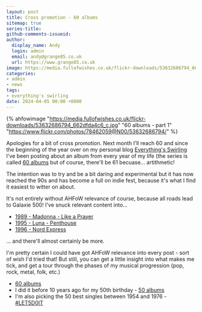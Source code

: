 ```yaml
---
layout: post
title: Cross promotion - 60 albums
sitemap: true
series-title:
github-comments-issueid:
author:
  display_name: Andy
  login: admin
  email: andy@grange85.co.uk
  url: https://www.grange85.co.uk
image: https://media.fullofwishes.co.uk/flickr-downloads/53632686794_662dfda4c6_c.jpg
categories:
- admin
- news
tags:
- everything's swirling
date: 2024-04-05 00:00 +0000
---
```

{% ahfowimage "https://media.fullofwishes.co.uk/flickr-downloads/53632686794_662dfda4c6_c.jpg" "60 albums - part 1" "https://www.flickr.com/photos/78462059@N00/53632686794/" %}

Apologies for a bit of cross promotion. Next month I'll reach 60 and since the beginning of the year over on my personal blog [Everything's Swirling](https://www.grange85.co.uk/swirling) I've been posting about an album from every year of my life (the series is called [60 albums](https://www.grange85.co.uk/swirling/category/60-albums) but of course, there'll be 61 becuase... artithmetic!

The intention was to try and be a bit daring and experimental but it has now reached the 90s and has become a full on indie fest, because it's what I find it easiest to witter on about.

It's not entirely without AHFoW relevance of course, because all roads lead to Galaxie 500! I've snuck relevant content into...

- [1989 - Madonna - Like a Prayer](https://www.grange85.co.uk/swirling/2024/03/13/60-albums-1989-madonna-like-a-prayer/)
- [1995 - Luna - Penthouse](https://www.grange85.co.uk/swirling/2024/03/31/60-albums-1995-luna-penthouse/)
- [1996 - Nord Express](https://www.grange85.co.uk/swirling/2024/04/04/60-albums-1996-nord-express/)

... and there'll almost certainly be more.

I'm pretty certain I could have got AHFoW relevance into every post - sort of wish I'd tried that! But still, you can get a little insight into what makes me tick, and get a tour through the phases of my musical progression (pop, rock, metal, folk, etc.)

- [60 albums](https://www.grange85.co.uk/swirling/category/60-albums)
- I did it before 10 years ago for my 50th birthday - [50 albums](https://www.grange85.co.uk/swirling/category/50-albums/)
- I'm also picking the 50 best singles between 1954 and 1976 - [#LET5D0IT](https://www.grange85.co.uk/swirling/category/let5d0it/)


